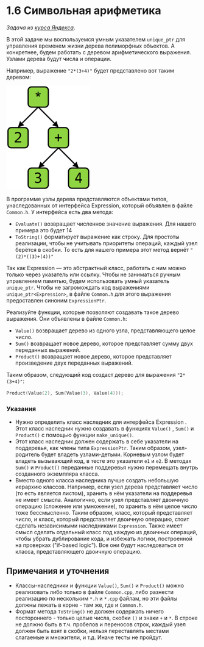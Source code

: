 
# 1.6 Символьная арифметика

*Задача из [курса Яндекса](https://www.coursera.org/learn/c-plus-plus-brown/programming/J9df7/dierievo-vyrazhienii)*.

В этой задаче мы воспользуемся умным указателем `unique_ptr` для управления временем жизни дерева полиморфных объектов.
А конкретнее, будем работать с деревом арифметического выражения. Узлами дерева будут числа и операции.

Например, выражение `"2*(3+4)"` будет представлено вот таким деревом:

![Дерево выражения](/tree.png)

В программе узлы дерева представляются объектами типов, унаследованных от интерфейса Expression,
который объявлен в файле `Common.h`. У интерфейса есть два метода:

+ `Evaluate()` возвращает численное значение выражения. Для нашего примера это будет 14
+ `ToString()` форматирует выражение как строку. Для простоты реализации, чтобы не учитывать приоритеты операций, каждый узел берётся в скобки. То есть для нашего примера этот метод вернёт `"(2)*((3)+(4))"`


Так как Expression — это абстрактный класс, работать с ним можно только через указатель или ссылку. Чтобы не заниматься ручным управлением памятью, будем использовать умный указатель `unique_ptr`. Чтобы не загромождать код выражениями `unique_ptr<Expression>`, в файле `Common.h` для этого выражения предоставлен синоним `ExpressionPtr`.

Реализуйте функции, которые позволяют создавать такое дерево выражения. Они объявлены в файле `Common.h`:

+ `Value()` возвращает дерево из одного узла, представляющего целое число.
+ `Sum()` возвращает новое дерево, которое представляет сумму двух переданных выражений.
+ `Product()` возвращает новое дерево, которое представляет произведение двух переданных выражений.


Таким образом, следующий код создаст дерево для выражения `"2*(3+4)"`:
```cpp
Product(Value(2), Sum(Value(3), Value(4)));
```

### Указания

+ Нужно определить класс наследник для интерфейса Expression . Этот класс наследник нужно создавать в функциях `Value()` , `Sum()` и `Product()` с помощью функции `make_unique()`.
+ Этот класс наследник должен содержать в себе указатели на поддеревья, как члены типа `ExpressionPtr`. Таким образом, узел-родитель будет владеть узлами-детьми. Корневым узлом будет владеть вызывающий код, в тесте это указатели `e1` и `e2`. В методах `Sum()` и `Product()` переданные поддеревья нужно перемещать внутрь созданного экземпляра класса.
+ Вместо одного класса наследника лучше создать небольшую иерархию классов. Например, если узел дерева представляет число (то есть является листом), хранить в нём указатели на поддеревья не имеет смысла. Аналогично, если узел представляет двоичную операцию (сложение или умножение), то хранить в нём целое число тоже бессмысленно. Таким образом, класс, который представляет число, и класс, который представляет двоичную операцию, стоит сделать независимыми наследниками `Expression`. Также имеет смысл сделать отдельный класс под каждую из двоичных операций, чтобы убрать дублирование кода, и избежать логики, построенной на проверках ("if-based logic"). Все они будут наследоваться от класса, представляющего двоичную операцию.

## Примечания и уточнения

+ Классы-наследники и функции `Value()`, `Sum()` и `Product()` можно реализовать либо только в файле `Common.cpp`, либо разнести реализацию по нескольким `*.h` и `*.cpp` файлам, но эти файлы должны лежать в корне - там же, где и `Common.h`.
+ Формат метода `ToString()` не должен содержать ничего постороннего - только целые числа, скобки `()` и знаки `+` и `*`. В строке не должно быть в т.ч. пробелов и переносов строк, каждый узел должен быть взят в скобки, нельзя переставлять местами слагаемые и множители, и т.д. Иначе тесты не пройдут.
